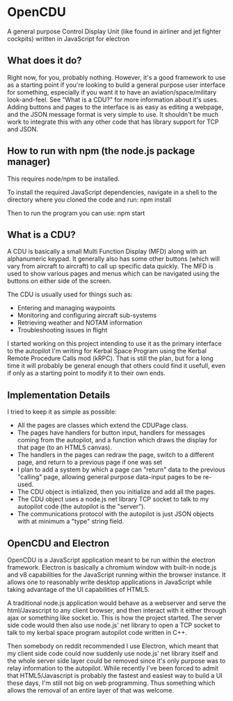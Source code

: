 # OpenCDU
A general purpose Control Display Unit (like found in airliner and jet fighter cockpits) written in JavaScript for electron

## What does it do?
Right now, for you, probably nothing. However, it's a good framework to use as a starting point if you're looking to build a general purpose user interface for something, especially if you want it to have an aviation/space/military look-and-feel. See "What is a CDU?" for more information about it's uses. Adding buttons and pages to the interface is as easy as editing a webpage, and the JSON message format is very simple to use. It shouldn't be much work to integrate this with any other code that has library support for TCP and JSON.

## How to run with npm (the node.js package manager)
This requires node/npm to be installed.

To install the required JavaScript dependencies, navigate in a shell to the directory where you cloned the code and run:
    npm install

Then to run the program you can use:
    npm start

## What is a CDU?
A CDU is basically a small Multi Function Display (MFD) along with an alphanumeric keypad. It generally also has some other buttons (which will vary from aircraft to aircraft) to call up specific data quickly. The MFD is used to show various pages and menus which can be navigated using the buttons on either side of the screen. 

The CDU is usually used for things such as:
- Entering and managing waypoints
- Monitoring and configuring aircraft sub-systems
- Retrieving weather and NOTAM information
- Troubleshooting issues in flight
 
I started working on this project intending to use it as the primary interface to the autopilot I'm writing for Kerbal Space Program using the Kerbal Remote Procedure Calls mod (kRPC). That is still the plan, but for a long time it will probably be general enough that others could find it usefull, even if only as a starting point to modify it to their own ends.

## Implementation Details
I tried to keep it as simple as possible:
- All the pages are classes which extend the CDUPage class.
- The pages have handlers for button input, handlers for messages coming from the autopilot, and a function which draws the display for that page (to an HTML5 canvas).
- The handlers in the pages can redraw the page, switch to a different page, and return to a previous page if one was set
- I plan to add a system by which a page can "return" data to the previous "calling" page, allowing general purpose data-input pages to be re-used.
- The CDU object is intialized, then you initialize and add all the pages.
- The CDU object uses a node.js net library TCP socket to talk to my autopilot code (the autopilot is the "server").
- The communications protocol with the autopilot is just JSON objects with at minimum a "type" string field.

## OpenCDU and Electron
OpenCDU is a JavaScript application meant to be run within the electron framework. Electron is basically a chromium window with built-in node.js and v8 capabilities for the JavaScript running within the browser instance. It allows one to reasonably write desktop applications in JavaScript while taking advantage of the UI capabilities of HTML5. 

A traditional node.js application would behave as a webserver and serve the html/Javascript to any client browser, and then interact with it either through ajax or something like socket.io. This is how the project started. The server side code would then also use node.js' net library to open a TCP socket to talk to my kerbal space program autopilot code written in C++.

Then somebody on reddit recommended I use Electron, which meant that my client side code could now suddenly use node.js' net library itself and the whole server side layer could be removed since it's only purpose was to relay information to the autopilot. While recently I've been forced to admit that HTML5/Javascript is probably the fastest and easiest way to build a UI these days, I'm still not big on web programming. Thus something which allows the removal of an entire layer of that was welcome.
